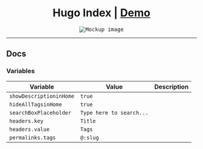 <h1 align=center>Hugo Index | <a href="https://adityatelange.github.io/hugo-index/">Demo</a></h1>

<p align="center">
<kbd><img src="https://user-images.githubusercontent.com/21258296/233713549-07016736-3ca1-46a3-895f-9c08b6cd9145.png" alt="Mockup image" title="Mockup" credits="https://screely.com/"/></kbd>
</p>

---

## Docs

### Variables

| Variable                | Value                    | Description |
| ----------------------- | ------------------------ | ----------- |
| `showDescriptioninHome` | `true`                   |             |
| `hideAllTagsinHome`     | `true`                   |             |
| `searchBoxPlaceholder`  | `Type here to search...` |             |
| `headers.key`           | `Title`                  |             |
| `headers.value`         | `Tags`                   |             |
| `permalinks.tags`       | `@:slug`                 |             |
